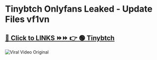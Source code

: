 
 # Tinybtch Onlyfans Leaked - Update Files vf1vn

## <h2><a href="https://clipsfans.com/Tinybtch&ref=git">🔗 Click to LINKS ⏩⏩ 👉 🟢 Tinybtch </a></h2>

<a href="https://clipsfans.com/Tinybtch&ref=git" rel="nofollow" data-target="animated-image.originalLink"><img src="https://i.ibb.co.com/xMMVF88/686577567.gif" alt="Viral Video Original" style="max-width: 100%; display: inline-block;" data-target="animated-image.originalImage"></a>

